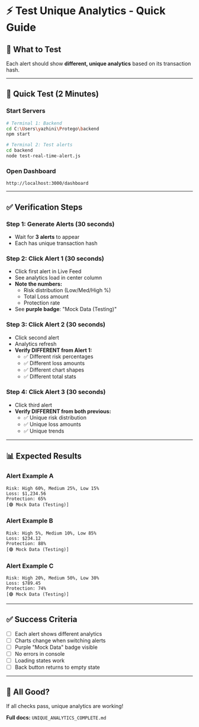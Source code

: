 # ⚡ Test Unique Analytics - Quick Guide

## 🎯 What to Test

Each alert should show **different, unique analytics** based on its transaction hash.

---

## 🚀 Quick Test (2 Minutes)

### Start Servers

```bash
# Terminal 1: Backend
cd C:\Users\yazhini\Protego\backend
npm start

# Terminal 2: Test alerts
cd backend
node test-real-time-alert.js
```

### Open Dashboard

```
http://localhost:3000/dashboard
```

---

## ✅ Verification Steps

### Step 1: Generate Alerts (30 seconds)
- Wait for **3 alerts** to appear
- Each has unique transaction hash

### Step 2: Click Alert 1 (30 seconds)
- Click first alert in Live Feed
- See analytics load in center column
- **Note the numbers:**
  - Risk distribution (Low/Med/High %)
  - Total Loss amount
  - Protection rate
- See **purple badge**: "Mock Data (Testing)"

### Step 3: Click Alert 2 (30 seconds)
- Click second alert
- Analytics refresh
- **Verify DIFFERENT from Alert 1:**
  - ✅ Different risk percentages
  - ✅ Different loss amounts
  - ✅ Different chart shapes
  - ✅ Different total stats

### Step 4: Click Alert 3 (30 seconds)
- Click third alert
- **Verify DIFFERENT from both previous:**
  - ✅ Unique risk distribution
  - ✅ Unique loss amounts
  - ✅ Unique trends

---

## 📊 Expected Results

### Alert Example A
```
Risk: High 60%, Medium 25%, Low 15%
Loss: $1,234.56
Protection: 65%
[🟣 Mock Data (Testing)]
```

### Alert Example B
```
Risk: High 5%, Medium 10%, Low 85%
Loss: $234.12
Protection: 88%
[🟣 Mock Data (Testing)]
```

### Alert Example C
```
Risk: High 20%, Medium 50%, Low 30%
Loss: $789.45
Protection: 74%
[🟣 Mock Data (Testing)]
```

---

## ✅ Success Criteria

- [ ] Each alert shows different analytics
- [ ] Charts change when switching alerts
- [ ] Purple "Mock Data" badge visible
- [ ] No errors in console
- [ ] Loading states work
- [ ] Back button returns to empty state

---

## 🎉 All Good?

If all checks pass, unique analytics are working!

**Full docs:** `UNIQUE_ANALYTICS_COMPLETE.md`
